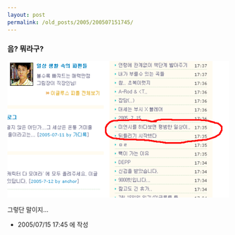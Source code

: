 ```yaml
---
layout: post
permalink: /old_posts/2005/200507151745/
---
```


### 음? 뭐라구?

![c0003499_17443713.gif](200507151745/c0003499_17443713.gif)

그렇단 말이지...





- 2005/07/15 17:45 에 작성